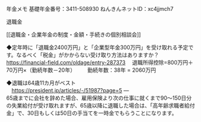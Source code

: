 年金メモ 基礎年金番号：3411-508930 ねんきんネットID：xc4jjmch7

退職金

[[退職金・企業年金の制度・金額・手続きの個別相談会]]

◆定年時に「退職金2400万円」と「企業型年金300万円」を受け取れる予定です。なるべく「税金」がかからない受け取り方法はありますか？
　https://financial-field.com/oldage/entry-287373
　退職所得控除=800万円＋70万円×（勤続年数－20年）
　　勤続年数：38年 = 2060万円

◆退職は64歳11カ月がベスト  
　https://president.jp/articles/-/51987?page=5 —  
65歳までに会社を辞めた場合、雇用保険より次の仕事に就くまで90〜150日分の失業給付が受け取れますが、65歳以降に退職した場合は、「高年齢求職者給付金」で、30日もしくは50日の手当てを一時金でもらうことになります。